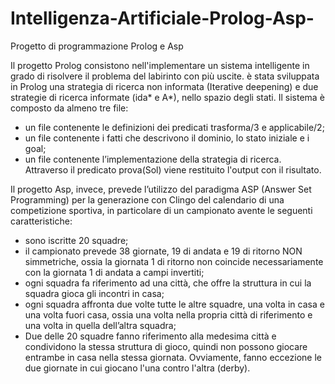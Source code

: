 # Intelligenza-Artificiale-Prolog-Asp-
Progetto di programmazione Prolog e Asp

Il progetto Prolog consistono nell'implementare un sistema intelligente in grado di risolvere il problema del labirinto con più uscite.
è stata sviluppata in Prolog una strategia di ricerca non informata (Iterative deepening) e due strategie di ricerca informate (ida* e A*), nello spazio degli stati.
Il sistema è composto da almeno tre file: 
- un file contenente le definizioni dei predicati trasforma/3 e applicabile/2; 
- un file contenente i fatti che descrivono il dominio, lo stato iniziale e i goal; 
- un file contenente l’implementazione della strategia di ricerca.
Attraverso il predicato prova(Sol) viene restituito l'output con il risultato.

Il progetto Asp, invece, prevede l’utilizzo del paradigma ASP (Answer Set Programming) per la generazione con Clingo del calendario di una competizione sportiva, in particolare 
di un campionato avente le seguenti caratteristiche:
- sono iscritte 20 squadre;
- il campionato prevede 38 giornate, 19 di andata e 19 di ritorno NON simmetriche, ossia la giornata 1 di ritorno non coincide necessariamente con la giornata 1 di andata a campi invertiti; 
- ogni squadra fa riferimento ad una città, che offre la struttura in cui la squadra gioca gli incontri in casa;
- ogni squadra affronta due volte tutte le altre squadre, una volta in casa e una volta fuori casa, ossia una volta nella propria città di riferimento e una volta in quella dell’altra squadra;
- Due delle 20 squadre fanno riferimento alla medesima città e condividono la stessa struttura di gioco, quindi non possono giocare entrambe in casa nella stessa giornata. Ovviamente, fanno eccezione le due giornate in cui giocano l'una contro l'altra (derby).
